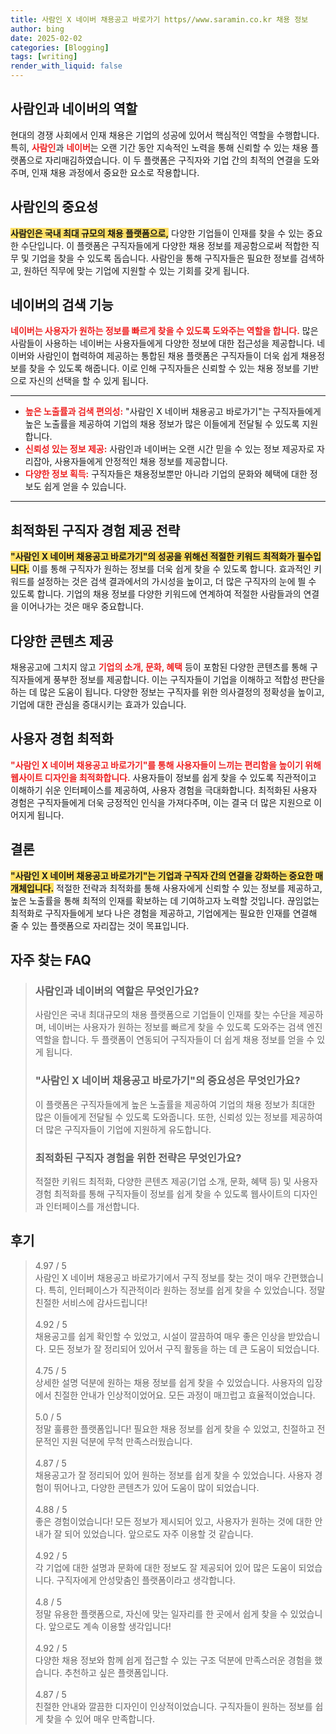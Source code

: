 ```yaml
---
title: 사람인 X 네이버 채용공고 바로가기 https//www.saramin.co.kr 채용 정보
author: bing
date: 2025-02-02
categories: [Blogging]
tags: [writing]
render_with_liquid: false
---
```



<h2 id='사람인과 네이버의 역할'>사람인과 네이버의 역할</h2>

<p>현대의 경쟁 사회에서 인재 채용은 기업의 성공에 있어서 핵심적인 역할을 수행합니다. 특히, <b><span style="color: #ee2323;">사람인</span></b>과 <b><span style="color: #ee2323;">네이버</span></b>는 오랜 기간 동안 지속적인 노력을 통해 신뢰할 수 있는 채용 플랫폼으로 자리매김하였습니다. 이 두 플랫폼은 구직자와 기업 간의 최적의 연결을 도와주며, 인재 채용 과정에서 중요한 요소로 작용합니다.</p>

<h2 id='사람인의 중요성'>사람인의 중요성</h2>

<p><b><span style="background-color: #ffe066;">사람인은 국내 최대 규모의 채용 플랫폼으로,</span></b> 다양한 기업들이 인재를 찾을 수 있는 중요한 수단입니다. 이 플랫폼은 구직자들에게 다양한 채용 정보를 제공함으로써 적합한 직무 및 기업을 찾을 수 있도록 돕습니다. 사람인을 통해 구직자들은 필요한 정보를 검색하고, 원하던 직무에 맞는 기업에 지원할 수 있는 기회를 갖게 됩니다.</p>

<h2 id='네이버의 검색 기능'>네이버의 검색 기능</h2>

<p><b><span style="color: #ee2323;">네이버는 사용자가 원하는 정보를 빠르게 찾을 수 있도록 도와주는 역할을 합니다.</span></b> 많은 사람들이 사용하는 네이버는 사용자들에게 다양한 정보에 대한 접근성을 제공합니다. 네이버와 사람인이 협력하여 제공하는 통합된 채용 플랫폼은 구직자들이 더욱 쉽게 채용정보를 찾을 수 있도록 해줍니다. 이로 인해 구직자들은 신뢰할 수 있는 채용 정보를 기반으로 자신의 선택을 할 수 있게 됩니다.</p>

<hr />

<ul>
    <li><b><span style="color: #ee2323;">높은 노출률과 검색 편의성:</span></b> "사람인 X 네이버 채용공고 바로가기"는 구직자들에게 높은 노출률을 제공하여 기업의 채용 정보가 많은 이들에게 전달될 수 있도록 지원합니다.</li>
    <li><b><span style="color: #ee2323;">신뢰성 있는 정보 제공:</span></b> 사람인과 네이버는 오랜 시간 믿을 수 있는 정보 제공자로 자리잡아, 사용자들에게 안정적인 채용 정보를 제공합니다.</li>
    <li><b><span style="color: #ee2323;">다양한 정보 획득:</span></b> 구직자들은 채용정보뿐만 아니라 기업의 문화와 혜택에 대한 정보도 쉽게 얻을 수 있습니다.</li>
</ul>

<hr />

<h2 id='최적화된 구직자 경험 제공 전략'>최적화된 구직자 경험 제공 전략</h2>

<p><b><span style="background-color: #ffe066;">"사람인 X 네이버 채용공고 바로가기"의 성공을 위해선 적절한 키워드 최적화가 필수입니다.</span></b> 이를 통해 구직자가 원하는 정보를 더욱 쉽게 찾을 수 있도록 합니다. 효과적인 키워드를 설정하는 것은 검색 결과에서의 가시성을 높이고, 더 많은 구직자의 눈에 띌 수 있도록 합니다. 기업의 채용 정보를 다양한 키워드에 연계하여 적절한 사람들과의 연결을 이어나가는 것은 매우 중요합니다.</p>

<h2 id='다양한 콘텐츠 제공'>다양한 콘텐츠 제공</h2>

<p>채용공고에 그치지 않고 <b><span style="color: #ee2323;">기업의 소개, 문화, 혜택</span></b> 등이 포함된 다양한 콘텐츠를 통해 구직자들에게 풍부한 정보를 제공합니다. 이는 구직자들이 기업을 이해하고 적합성 판단을 하는 데 많은 도움이 됩니다. 다양한 정보는 구직자를 위한 의사결정의 정확성을 높이고, 기업에 대한 관심을 증대시키는 효과가 있습니다.</p>

<h2 id='사용자 경험 최적화'>사용자 경험 최적화</h2>

<p><b><span style="color: #ee2323;">"사람인 X 네이버 채용공고 바로가기"를 통해 사용자들이 느끼는 편리함을 높이기 위해 웹사이트 디자인을 최적화합니다.</span></b> 사용자들이 정보를 쉽게 찾을 수 있도록 직관적이고 이해하기 쉬운 인터페이스를 제공하여, 사용자 경험을 극대화합니다. 최적화된 사용자 경험은 구직자들에게 더욱 긍정적인 인식을 가져다주며, 이는 결국 더 많은 지원으로 이어지게 됩니다.</p>

<h2 id='결론'>결론</h2>

<p><b><span style="background-color: #ffe066;">"사람인 X 네이버 채용공고 바로가기"는 기업과 구직자 간의 연결을 강화하는 중요한 매개체입니다.</span></b> 적절한 전략과 최적화를 통해 사용자에게 신뢰할 수 있는 정보를 제공하고, 높은 노출률을 통해 최적의 인재를 확보하는 데 기여하고자 노력할 것입니다. 끊임없는 최적화로 구직자들에게 보다 나은 경험을 제공하고, 기업에게는 필요한 인재를 연결해 줄 수 있는 플랫폼으로 자리잡는 것이 목표입니다.</p>


<h2 id='자주_찾는_FAQ'>자주 찾는 FAQ</h2>
<div itemscope="" itemtype="https://schema.org/FAQPage"> 
<blockquote> 
<div itemscope="" itemprop="mainEntity" itemtype="https://schema.org/Question"> 
<h3 itemprop="name">사람인과 네이버의 역할은 무엇인가요?</h3> 
<div itemscope="" itemprop="acceptedAnswer" itemtype="https://schema.org/Answer"> 
<span itemprop="text"> 
<p>사람인은 국내 최대규모의 채용 플랫폼으로 기업들이 인재를 찾는 수단을 제공하며, 네이버는 사용자가 원하는 정보를 빠르게 찾을 수 있도록 도와주는 검색 엔진 역할을 합니다. 두 플랫폼이 연동되어 구직자들이 더 쉽게 채용 정보를 얻을 수 있게 됩니다.</p> 
</span> 
</div> 
</div> 
<div itemscope="" itemprop="mainEntity" itemtype="https://schema.org/Question"> 
<h3 itemprop="name">"사람인 X 네이버 채용공고 바로가기"의 중요성은 무엇인가요?</h3> 
<div itemscope="" itemprop="acceptedAnswer" itemtype="https://schema.org/Answer"> 
<span itemprop="text"> 
<p>이 플랫폼은 구직자들에게 높은 노출률을 제공하여 기업의 채용 정보가 최대한 많은 이들에게 전달될 수 있도록 도와줍니다. 또한, 신뢰성 있는 정보를 제공하여 더 많은 구직자들이 기업에 지원하게 유도합니다.</p> 
</span> 
</div> 
</div> 
<div itemscope="" itemprop="mainEntity" itemtype="https://schema.org/Question"> 
<h3 itemprop="name">최적화된 구직자 경험을 위한 전략은 무엇인가요?</h3> 
<div itemscope="" itemprop="acceptedAnswer" itemtype="https://schema.org/Answer"> 
<span itemprop="text"> 
<p>적절한 키워드 최적화, 다양한 콘텐츠 제공(기업 소개, 문화, 혜택 등) 및 사용자 경험 최적화를 통해 구직자들이 정보를 쉽게 찾을 수 있도록 웹사이트의 디자인과 인터페이스를 개선합니다.</p> 
</span> 
</div> 
</div> 
</blockquote> 
</div>
<h2 id='후기'>후기</h2>
<div itemscope itemtype="https://schema.org/Product">
  <blockquote>
  <div itemprop="review" itemscope itemtype="https://schema.org/Review">
      <div itemprop="reviewRating" itemscope itemtype="https://schema.org/Rating"> <span itemprop="ratingValue">4.97</span> / <span itemprop="bestRating">5</span> </div>
      <span itemprop="reviewBody">사람인 X 네이버 채용공고 바로가기에서 구직 정보를 찾는 것이 매우 간편했습니다. 특히, 인터페이스가 직관적이라 원하는 정보를 쉽게 찾을 수 있었습니다. 정말 친절한 서비스에 감사드립니다!</span>
  </div>
  <br>
  <div itemprop="review" itemscope itemtype="https://schema.org/Review">
      <div itemprop="reviewRating" itemscope itemtype="https://schema.org/Rating"> <span itemprop="ratingValue">4.92</span> / <span itemprop="bestRating">5</span> </div>
      <span itemprop="reviewBody">채용공고를 쉽게 확인할 수 있었고, 시설이 깔끔하여 매우 좋은 인상을 받았습니다. 모든 정보가 잘 정리되어 있어서 구직 활동을 하는 데 큰 도움이 되었습니다.</span>
  </div>
  <br>
  <div itemprop="review" itemscope itemtype="https://schema.org/Review">
      <div itemprop="reviewRating" itemscope itemtype="https://schema.org/Rating"> <span itemprop="ratingValue">4.75</span> / <span itemprop="bestRating">5</span> </div>
      <span itemprop="reviewBody">상세한 설명 덕분에 원하는 채용 정보를 쉽게 찾을 수 있었습니다. 사용자의 입장에서 친절한 안내가 인상적이었어요. 모든 과정이 매끄럽고 효율적이었습니다.</span>
  </div>
  <br>
  <div itemprop="review" itemscope itemtype="https://schema.org/Review">
      <div itemprop="reviewRating" itemscope itemtype="https://schema.org/Rating"> <span itemprop="ratingValue">5.0</span> / <span itemprop="bestRating">5</span> </div>
      <span itemprop="reviewBody">정말 훌륭한 플랫폼입니다! 필요한 채용 정보를 쉽게 찾을 수 있었고, 친절하고 전문적인 지원 덕분에 무척 만족스러웠습니다.</span>
  </div>
  <br>
  <div itemprop="review" itemscope itemtype="https://schema.org/Review">
      <div itemprop="reviewRating" itemscope itemtype="https://schema.org/Rating"> <span itemprop="ratingValue">4.87</span> / <span itemprop="bestRating">5</span> </div>
      <span itemprop="reviewBody">채용공고가 잘 정리되어 있어 원하는 정보를 쉽게 찾을 수 있었습니다. 사용자 경험이 뛰어나고, 다양한 콘텐츠가 있어 도움이 많이 되었습니다.</span>
  </div>
  <br>
  <div itemprop="review" itemscope itemtype="https://schema.org/Review">
      <div itemprop="reviewRating" itemscope itemtype="https://schema.org/Rating"> <span itemprop="ratingValue">4.88</span> / <span itemprop="bestRating">5</span> </div>
      <span itemprop="reviewBody">좋은 경험이었습니다! 모든 정보가 제시되어 있고, 사용자가 원하는 것에 대한 안내가 잘 되어 있었습니다. 앞으로도 자주 이용할 것 같습니다.</span>
  </div>
  <br>
  <div itemprop="review" itemscope itemtype="https://schema.org/Review">
      <div itemprop="reviewRating" itemscope itemtype="https://schema.org/Rating"> <span itemprop="ratingValue">4.92</span> / <span itemprop="bestRating">5</span> </div>
      <span itemprop="reviewBody">각 기업에 대한 설명과 문화에 대한 정보도 잘 제공되어 있어 많은 도움이 되었습니다. 구직자에게 안성맞춤인 플랫폼이라고 생각합니다.</span>
  </div>
  <br>
  <div itemprop="review" itemscope itemtype="https://schema.org/Review">
      <div itemprop="reviewRating" itemscope itemtype="https://schema.org/Rating"> <span itemprop="ratingValue">4.8</span> / <span itemprop="bestRating">5</span> </div>
      <span itemprop="reviewBody">정말 유용한 플랫폼으로, 자신에 맞는 일자리를 한 곳에서 쉽게 찾을 수 있었습니다. 앞으로도 계속 이용할 생각입니다!</span>
  </div>
  <br>
  <div itemprop="review" itemscope itemtype="https://schema.org/Review">
      <div itemprop="reviewRating" itemscope itemtype="https://schema.org/Rating"> <span itemprop="ratingValue">4.92</span> / <span itemprop="bestRating">5</span> </div>
      <span itemprop="reviewBody">다양한 채용 정보와 함께 쉽게 접근할 수 있는 구조 덕분에 만족스러운 경험을 했습니다. 추천하고 싶은 플랫폼입니다.</span>
  </div>
  <br>
  <div itemprop="review" itemscope itemtype="https://schema.org/Review">
      <div itemprop="reviewRating" itemscope itemtype="https://schema.org/Rating"> <span itemprop="ratingValue">4.87</span> / <span itemprop="bestRating">5</span> </div>
      <span itemprop="reviewBody">친절한 안내와 깔끔한 디자인이 인상적이었습니다. 구직자들이 원하는 정보를 쉽게 찾을 수 있어 매우 만족합니다.</span>
  </div>
  </blockquote>
</div>
